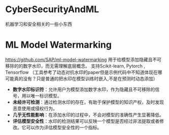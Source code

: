# CyberSecurityAndML
机器学习和安全相关的一些小东西

# ML Model Watermarking
https://github.com/SAP/ml-model-watermarking
用于给模型添加隐藏且不可移除的的数字水印，而无需理解底层概念。
支持Scikit-learn, Pytorch , Tensorflow
（工具参考了动态对抗水印的paper但是示例代码中不知道体现在哪 可能真的没有？只是普通的把水印在模型训练时嵌入,不是在预测时动态添加）
- **数字水印标识符**：允许用户为模型添加数字水印，作为隐藏且不可移除的信号，用以唯一标识模型。
- **未经许可检测**：通过检测水印的存在，有助于保护模型的知识产权，及时发现恶意使用或侵权行为。
- **几乎无性能影响**：在添加水印的过程中，不会对模型的准确性产生显著降低。
- **评估模型安全性**：水印的检测结果可以反映一个模型是否经过非法提取或者修改。它可以作为评估模型安全性的一个指标。

